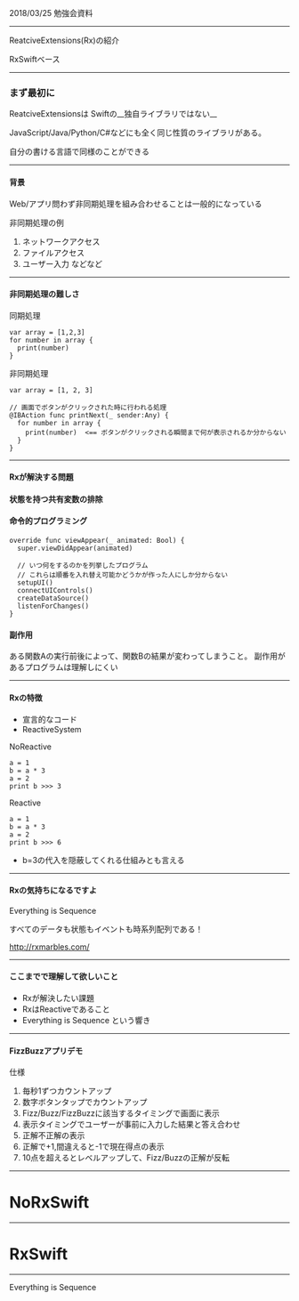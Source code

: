 2018/03/25 勉強会資料

---

ReatciveExtensions(Rx)の紹介

RxSwiftベース

---

### まず最初に

ReatciveExtensionsは
Swiftの__独自ライブラリではない__

JavaScript/Java/Python/C#などにも全く同じ性質のライブラリがある。

自分の書ける言語で同様のことができる

---

#### 背景

Web/アプリ問わず非同期処理を組み合わせることは一般的になっている

非同期処理の例
1. ネットワークアクセス
2. ファイルアクセス
3. ユーザー入力
などなど

---

#### 非同期処理の難しさ

同期処理
```
var array = [1,2,3]
for number in array {
  print(number)
}
```

非同期処理
```
var array = [1, 2, 3]

// 画面でボタンがクリックされた時に行われる処理
@IBAction func printNext(_ sender:Any) {
  for number in array {
    print(number)  <== ボタンがクリックされる瞬間まで何が表示されるか分からない
  }
}
```

---

#### Rxが解決する問題

#### 状態を持つ共有変数の排除

>>>

#### 命令的プログラミング

```
override func viewAppear(_ animated: Bool) {
  super.viewDidAppear(animated)

  // いつ何をするのかを列挙したプログラム
  // これらは順番を入れ替え可能かどうかが作った人にしか分からない
  setupUI()
  connectUIControls()
  createDataSource()
  listenForChanges()
}
```

>>>

#### 副作用

ある関数Aの実行前後によって、関数Bの結果が変わってしまうこと。
副作用があるプログラムは理解しにくい

---

#### Rxの特徴

* 宣言的なコード
* ReactiveSystem

NoReactive
```
a = 1
b = a * 3
a = 2
print b >>> 3
```

Reactive
```
a = 1
b = a * 3
a = 2
print b >>> 6
```

* b=3の代入を隠蔽してくれる仕組みとも言える

---

#### Rxの気持ちになるですよ

Everything is Sequence

すべてのデータも状態もイベントも時系列配列である！

http://rxmarbles.com/

---

#### ここまでで理解して欲しいこと

* Rxが解決したい課題
* RxはReactiveであること
* Everything is Sequence という響き

---

#### FizzBuzzアプリデモ

仕様
1. 毎秒1ずつカウントアップ
2. 数字ボタンタップでカウントアップ
3. Fizz/Buzz/FizzBuzzに該当するタイミングで画面に表示
4. 表示タイミングでユーザーが事前に入力した結果と答え合わせ
5. 正解不正解の表示
6. 正解で+1,間違えると-1で現在得点の表示
7. 10点を超えるとレベルアップして、Fizz/Buzzの正解が反転


---

# NoRxSwift

---

# RxSwift

---

Everything is Sequence
